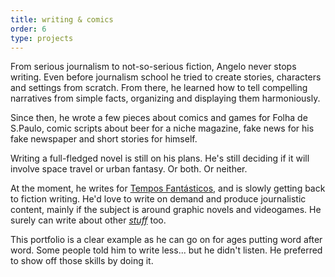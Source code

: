 ```yaml
---
title: writing & comics
order: 6
type: projects
---
```


From serious journalism to not-so-serious fiction, Angelo never stops writing. Even before journalism school he tried to create stories, characters and settings from scratch. From there, he learned how to tell compelling narratives from simple facts, organizing and displaying them harmoniously.

Since then, he wrote a few pieces about comics and games for Folha de S.Paulo, comic scripts about beer for a niche magazine, fake news for his fake newspaper and short stories for himself.

<!-- end -->

Writing a full-fledged novel is still on his plans. He's still deciding if it will involve space travel or urban fantasy. Or both. Or neither.

At the moment, he writes for [Tempos Fantásticos](/newspaper), and is slowly getting back to fiction writing. He'd love to write on demand and produce journalistic content, mainly if the subject is around graphic novels and videogames. He surely can write about other [*stuff*](/stuff) too.

This portfolio is a clear example as he can go on for ages putting word after word. Some people told him to write less... but he didn't listen. He preferred to show off those skills by doing it.
